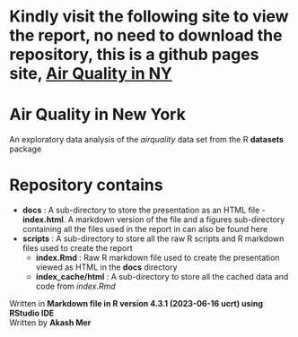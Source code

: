 # **Kindly visit the following site to view the report, no need to download the repository, this is a github pages site, [Air Quality in NY](https://akashmer.github.io/NY_Air_Quality/#1)**

# **Air Quality in New York**
An exploratory data analysis of the *airquality* data set from the R **datasets** package
  
# **Repository contains**
  
* **docs** : A sub-directory to store the presentation as an HTML file - **index.html**. A markdown version of the file and a figures sub-directory containing all the files used in the report in can also be found here
* **scripts** : A sub-directory to store all the raw R scripts and R markdown files used to create the report
    + **index.Rmd** : Raw R markdown file used to create the presentation viewed as HTML in the **docs** directory
    + **index_cache/html** : A sub-directory to store all the cached data and code from *index.Rmd*
  
Written in **Markdown file in R version 4.3.1 (2023-06-16 ucrt) using RStudio IDE**  
Written by **Akash Mer**